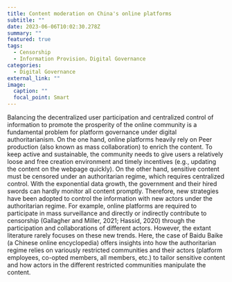 ```yaml
---
title: Content moderation on China's online platforms
subtitle: ""
date: 2023-06-06T10:02:30.278Z
summary: ""
featured: true
tags:
  - Censorship
  - Information Provision，Digital Governance
categories:
  - Digital Governance
external_link: ""
image:
  caption: ""
  focal_point: Smart
---
```

Balancing the decentralized user participation and centralized control of information to promote the prosperity of the online community is a fundamental problem for platform governance under digital authoritarianism. On the one hand, online platforms heavily rely on Peer production (also known as mass collaboration) to enrich the content. To keep active and sustainable, the community needs to give users a relatively loose and free creation environment and timely incentives (e.g., updating the content on the webpage quickly). On the other hand, sensitive content must be censored under an authoritarian regime, which requires centralized control. With the exponential data growth, the government and their hired swords can hardly monitor all content promptly. Therefore, new strategies have been adopted to control the information with new actors under the authoritarian regime. For example, online platforms are required to participate in mass surveillance and directly or indirectly contribute to censorship (Gallagher and Miller, 2021; Hassid, 2020) through the participation and collaborations of different actors. However, the extant literature rarely focuses on these new trends. Here, the case of Baidu Baike (a Chinese online encyclopedia) offers insights into how the authoritarian regime relies on variously restricted communities and their actors (platform employees, co-opted members, all members, etc.) to tailor sensitive content and how actors in the different restricted communities manipulate the content.